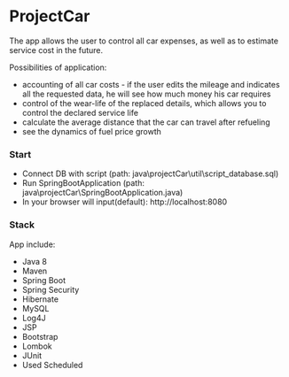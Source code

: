 # ProjectCar

The app allows the user to control all car expenses, as well as to estimate service cost in the future.

Possibilities of application:

  - accounting of all car costs - if the user edits the mileage and indicates all the requested data, he will see how much money his car requires
  - control of the wear-life of the replaced details, which allows you to control the declared service life
  - calculate the average distance that the car can travel after refueling
  - see the dynamics of fuel price growth

### Start

  - Connect DB with script (path: java\projectCar\util\script_database.sql)
  - Run SpringBootApplication (path: java\projectCar\SpringBootApplication.java)
  - In your browser will input(default): http://localhost:8080

### Stack

App include:

* Java 8
* Maven
* Spring Boot
* Spring Security
* Hibernate
* MySQL
* Log4J
* JSP
* Bootstrap
* Lombok
* JUnit
* Used Scheduled
